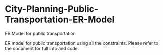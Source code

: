 # City-Planning-Public-Transportation-ER-Model
ER Model for public transportation

ER model for public transportation using all the constraints. Please refer to the document for full info and code. 
